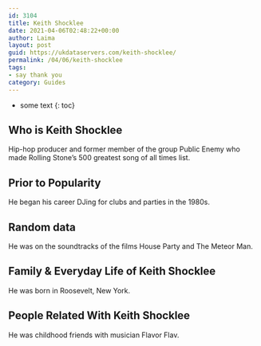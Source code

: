 ```yaml
---
id: 3104
title: Keith Shocklee
date: 2021-04-06T02:48:22+00:00
author: Laima
layout: post
guid: https://ukdataservers.com/keith-shocklee/
permalink: /04/06/keith-shocklee
tags:
- say thank you
category: Guides
---
```


* some text
{: toc}


## Who is Keith Shocklee
                  
                  
                  
Hip-hop producer and former member of the group Public Enemy who made Rolling Stone&#8217;s 500 greatest song of all times list.
                  
              
            
              
            
                
                
                
## Prior to Popularity
                  
                  
                  
He began his career DJing for clubs and parties in the 1980s.
                  
              
            
              
            
                
                
                
## Random data
                  
                  
                  
He was on the soundtracks of the films House Party and The Meteor Man.
                  
              
            
              
            
                
                
                
## Family & Everyday Life of Keith Shocklee
                  
                  
                  
He was born in Roosevelt, New York.
                  
              
            
              
            
                
                
                
## People Related With Keith Shocklee
                  
                  
                  
He was childhood friends with musician Flavor Flav.
                  
              
            
              
            
                
              
            
              
              
            
            
              
            
          
          
          